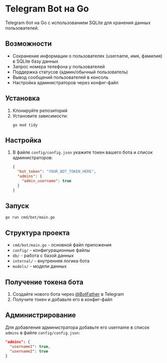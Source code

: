 # Telegram Bot на Go

Telegram бот на Go с использованием SQLite для хранения данных пользователей.

## Возможности

- Сохранение информации о пользователях (username, имя, фамилия) в SQLite базу данных
- Запрос номера телефона у пользователей
- Поддержка статусов (админ/обычный пользователь)
- Вывод сообщений пользователей в консоль
- Настройка администраторов через конфиг-файл

## Установка

1. Клонируйте репозиторий
2. Установите зависимости:
   ```
   go mod tidy
   ```

## Настройка

1. В файле `config/config.json` укажите токен вашего бота и список администраторов:
   ```json
   {
     "bot_token": "YOUR_BOT_TOKEN_HERE",
     "admins": {
       "admin_username": true
     }
   }
   ```

## Запуск

```
go run cmd/bot/main.go
```

## Структура проекта

- `cmd/bot/main.go` - основной файл приложения
- `config/` - конфигурационные файлы
- `db/` - работа с базой данных
- `internal/` - внутренняя логика бота
- `models/` - модели данных

## Получение токена бота

1. Создайте нового бота через [@BotFather](https://t.me/botfather) в Telegram
2. Получите токен и добавьте его в конфиг-файл

## Администрирование

Для добавления администратора добавьте его username в список `admins` в файле `config/config.json`:

```json
"admins": {
  "username1": true,
  "username2": true
}
``` 